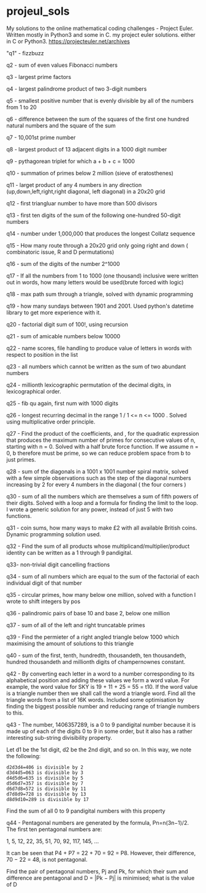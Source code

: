 # projeul_sols
My solutions to the online mathematical coding challenges - Project Euler. Written mostly in Python3 and some in C.
my project euler solutions. either in C or Python3.
https://projecteuler.net/archives

"q1" - fizzbuzz

q2 - sum of even values Fibonacci numbers

q3 - largest prime factors

q4 - largest palindrome product of two 3-digit numbers

q5 - smallest positive number that is evenly divisible by all of the numbers from 1 to 20

q6 - difference between the sum of the squares of the first one hundred natural numbers and the square of the sum

q7 - 10,001st prime number

q8 - largest product of 13 adjacent digits in a 1000 digit number

q9 - pythagorean triplet for which a + b + c = 1000

q10 - summation of primes below 2 million (sieve of eratosthenes)

q11 - larget product of any 4 numbers in any direction (up,down,left,right,right diagonal, left diagonal) in a 20x20 grid

q12 - first triangluar number to have more than 500 divisors

q13 - first ten digits of the sum of the following one-hundred 50-digit numbers

q14 - number under 1,000,000 that produces the longest Collatz sequence

q15 - How many route through a 20x20 grid only going right and down ( combinatoric issue, R and D permutations)

q16 -  sum of the digits of the number 2^1000

q17 - If all the numbers from 1 to 1000 (one thousand) inclusive were written out in words,
how many letters would be used(brute forced with logic)

q18 - max path sum through a triangle, solved with dynamic programming

q19 - how many sundays between 1901 and 2001. Used python's datetime library to get more experience with it.

q20 - factorial digit sum of 100!, using recursion

q21 - sum of amicable numbers below 10000

q22 - name scores, file handling to produce value of letters in words with respect to position in the list

q23 - all numbers which cannot be written as the sum of two abundant numbers

q24 - millionth lexicographic permutation of the decimal digits, in lexicographical order.

q25 - fib qu again, first num with 1000 digits

q26 - longest recurring decimal in the range 1 / 1 <= n <= 1000 . Solved using multiplicative order principle.

q27 - Find the product of the coefficients, and , for the quadratic expression that produces the maximum number of primes for consecutive values of n, starting with n = 0. Solved with a half brute force function. If we assume n = 0, b therefore must be prime, so we can reduce problem space from b to just primes.

q28 - sum of the diagonals in a 1001 x 1001 number spiral matrix, solved with a few simple observations such as the step of 
the diagonal numbers increasing by 2 for every 4 numbers in the diagonal ( the four corners )

q30 - sum of all the numbers which are themselves a sum of fifth powers of their digits. Solved with a loop and a formula for finding the limit to the loop. I wrote a generic solution for any power, instead of just 5 with two functions.

q31 - coin sums, how many ways to make £2 with all available British coins. Dynamic programming solution used.

q32 - Find the sum of all products whose multiplicand/multiplier/product identity can be written as a 1 through 9 pandigital.

q33- non-trivial digit cancelling fractions

q34 - sum of all numbers which are equal to the sum of the factorial of each individual digit of that number

q35 - circular primes, how many below one million, solved with a function I wrote to shift integers by pos

q36 - palindromic pairs of base 10 and base 2, below one million

q37 - sum of all of the left and right truncatable primes

q39 - Find the permieter of a right angled triangle below 1000 which maximising the amount of solutions to this triangle 

q40 - sum of the first, tenth, hundredth, thousandeth, ten thousandeth, hundred thousandeth and millionth digits of champernownes constant. 

q42 - By converting each letter in a word to a number corresponding to its alphabetical position and adding these values we form a word value. For example, the word value for SKY is 19 + 11 + 25 = 55 = t10. If the word value is a triangle number then we shall call the word a triangle word. Find all the triangle words from a list of 16K words. Included some optimisation by finding the biggest possible number and reducing range of triangle numbers to this.

q43 - The number, 1406357289, is a 0 to 9 pandigital number because it is made up of each of the digits 0 to 9 in some order, but it also has a rather interesting sub-string divisibility property.

Let d1 be the 1st digit, d2 be the 2nd digit, and so on. In this way, we note the following:

    d2d3d4=406 is divisible by 2
    d3d4d5=063 is divisible by 3
    d4d5d6=635 is divisible by 5
    d5d6d7=357 is divisible by 7
    d6d7d8=572 is divisible by 11
    d7d8d9=728 is divisible by 13
    d8d9d10=289 is divisible by 17

Find the sum of all 0 to 9 pandigital numbers with this property

q44 - Pentagonal numbers are generated by the formula, Pn=n(3n−1)/2. The first ten pentagonal numbers are:

1, 5, 12, 22, 35, 51, 70, 92, 117, 145, ...

It can be seen that P4 + P7 = 22 + 70 = 92 = P8. However, their difference, 70 − 22 = 48, is not pentagonal.

Find the pair of pentagonal numbers, Pj and Pk, for which their sum and difference are pentagonal and D = |Pk − Pj| is minimised; what is the value of D
